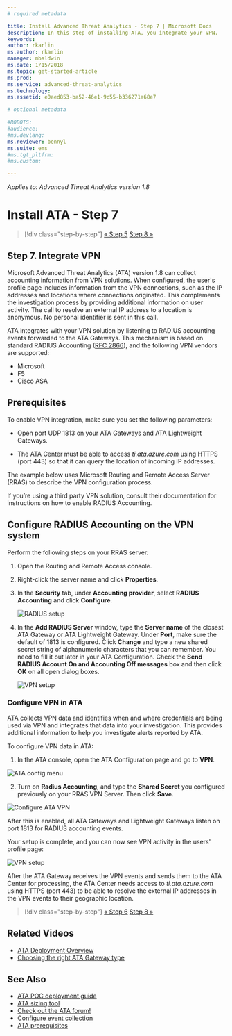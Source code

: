 ```yaml
---
# required metadata

title: Install Advanced Threat Analytics - Step 7 | Microsoft Docs
description: In this step of installing ATA, you integrate your VPN.
keywords:
author: rkarlin
ms.author: rkarlin
manager: mbaldwin
ms.date: 1/15/2018
ms.topic: get-started-article
ms.prod:
ms.service: advanced-threat-analytics
ms.technology:
ms.assetid: e0aed853-ba52-46e1-9c55-b336271a68e7

# optional metadata

#ROBOTS:
#audience:
#ms.devlang:
ms.reviewer: bennyl
ms.suite: ems
#ms.tgt_pltfrm:
#ms.custom:

---
```


*Applies to: Advanced Threat Analytics version 1.8*



# Install ATA - Step 7

>[!div class="step-by-step"]
[« Step 5](install-ata-step5.md)
[Step 8 »](install-ata-step7.md)

## Step 7. Integrate VPN

Microsoft Advanced Threat Analytics (ATA) version 1.8 can collect accounting information from VPN solutions. When configured, the user's profile page includes information from the VPN connections, such as the IP addresses and locations where connections originated. This complements the investigation process by providing additional information on user activity. The call to resolve an external IP address to a location is anonymous. No personal identifier is sent in this call.

ATA integrates with your VPN solution by listening to RADIUS accounting events forwarded to the ATA Gateways. This mechanism is based on standard RADIUS Accounting ([RFC 2866](https://tools.ietf.org/html/rfc2866)), and the following VPN vendors are supported:

-	Microsoft
-	F5
-	Cisco ASA

## Prerequisites

To enable VPN integration, make sure you set the following parameters:

-	Open port UDP 1813 on your ATA Gateways and ATA Lightweight Gateways.

-	The ATA Center must be able to access *ti.ata.azure.com* using HTTPS (port 443) so that it can query the location of incoming IP addresses.

The example below uses Microsoft Routing and Remote Access Server (RRAS) to describe the VPN configuration process.

If you’re using a third party VPN solution, consult their documentation for instructions on how to enable RADIUS Accounting.

## Configure RADIUS Accounting on the VPN system

Perform the following steps on your RRAS server.
 
1.	Open the Routing and Remote Access console.
2.	Right-click the server name and click **Properties**.
3.	In the **Security** tab, under **Accounting provider**, select **RADIUS Accounting** and click **Configure**.

    ![RADIUS setup](./media/radius-setup.png)

4.	In the **Add RADIUS Server** window, type the **Server name** of the closest ATA Gateway or ATA Lightweight Gateway. Under **Port**, make sure the default of 1813 is configured. Click **Change** and type a new shared secret string of alphanumeric characters that you can remember. You need to fill it out later in your ATA Configuration. Check the **Send RADIUS Account On and Accounting Off messages** box and then click **OK** on all open dialog boxes.
 
     ![VPN setup](./media/vpn-set-accounting.png)
     
### Configure VPN in ATA

ATA collects VPN data and identifies when and where credentials are being used via VPN and integrates that data into your investigation. This provides additional information to help you investigate alerts reported by ATA.

To configure VPN data in ATA:

1.	In the ATA console, open the ATA Configuration page and go to **VPN**.
 
  ![ATA config menu](./media/config-menu.png)

2.	Turn on **Radius Accounting**, and type the **Shared Secret** you configured previously on your RRAS VPN Server. Then click **Save**.
 

  ![Configure ATA VPN](./media/vpn.png)


After this is enabled, all ATA Gateways and Lightweight Gateways listen on port 1813 for RADIUS accounting events. 

Your setup is complete, and you can now see VPN activity in the users' profile page:
 
   ![VPN setup](./media/vpn-user.png)

After the ATA Gateway receives the VPN events and sends them to the ATA Center for processing, the ATA Center needs access to *ti.ata.azure.com* using HTTPS (port 443) to be able to resolve the external IP addresses in the VPN events to their geographic location.




>[!div class="step-by-step"]
[« Step 6](install-ata-step5.md)
[Step 8 »](install-ata-step7.md)



## Related Videos
- [ATA Deployment Overview](https://channel9.msdn.com/Shows/Microsoft-Security/Overview-of-ATA-Deployment-in-10-Minutes)
- [Choosing the right ATA Gateway type](https://channel9.msdn.com/Shows/Microsoft-Security/ATA-Deployment-Choose-the-Right-Gateway-Type)


## See Also
- [ATA POC deployment guide](http://aka.ms/atapoc)
- [ATA sizing tool](http://aka.ms/aatpsizingtool)
- [Check out the ATA forum!](https://social.technet.microsoft.com/Forums/security/home?forum=mata)
- [Configure event collection](configure-event-collection.md)
- [ATA prerequisites](ata-prerequisites.md)

